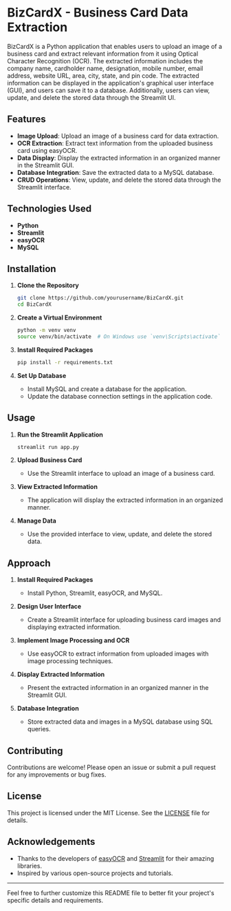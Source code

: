 # BizCardX - Business Card Data Extraction

BizCardX is a Python application that enables users to upload an image of a business card and extract relevant information from it using Optical Character Recognition (OCR). The extracted information includes the company name, cardholder name, designation, mobile number, email address, website URL, area, city, state, and pin code. The extracted information can be displayed in the application's graphical user interface (GUI), and users can save it to a database. Additionally, users can view, update, and delete the stored data through the Streamlit UI.

## Features

- **Image Upload**: Upload an image of a business card for data extraction.
- **OCR Extraction**: Extract text information from the uploaded business card using easyOCR.
- **Data Display**: Display the extracted information in an organized manner in the Streamlit GUI.
- **Database Integration**: Save the extracted data to a MySQL database.
- **CRUD Operations**: View, update, and delete the stored data through the Streamlit interface.

## Technologies Used

- **Python**
- **Streamlit**
- **easyOCR**
- **MySQL**

## Installation

1. **Clone the Repository**
   ```sh
   git clone https://github.com/yourusername/BizCardX.git
   cd BizCardX
   ```

2. **Create a Virtual Environment**
   ```sh
   python -m venv venv
   source venv/bin/activate  # On Windows use `venv\Scripts\activate`
   ```

3. **Install Required Packages**
   ```sh
   pip install -r requirements.txt
   ```

4. **Set Up Database**
   - Install MySQL and create a database for the application.
   - Update the database connection settings in the application code.

## Usage

1. **Run the Streamlit Application**
   ```sh
   streamlit run app.py
   ```

2. **Upload Business Card**
   - Use the Streamlit interface to upload an image of a business card.

3. **View Extracted Information**
   - The application will display the extracted information in an organized manner.

4. **Manage Data**
   - Use the provided interface to view, update, and delete the stored data.

## Approach

1. **Install Required Packages**
   - Install Python, Streamlit, easyOCR, and MySQL.

2. **Design User Interface**
   - Create a Streamlit interface for uploading business card images and displaying extracted information.

3. **Implement Image Processing and OCR**
   - Use easyOCR to extract information from uploaded images with image processing techniques.

4. **Display Extracted Information**
   - Present the extracted information in an organized manner in the Streamlit GUI.

5. **Database Integration**
   - Store extracted data and images in a MySQL database using SQL queries.

## Contributing

Contributions are welcome! Please open an issue or submit a pull request for any improvements or bug fixes.

## License

This project is licensed under the MIT License. See the [LICENSE](LICENSE) file for details.

## Acknowledgements

- Thanks to the developers of [easyOCR](https://github.com/JaidedAI/EasyOCR) and [Streamlit](https://www.streamlit.io/) for their amazing libraries.
- Inspired by various open-source projects and tutorials.

---

Feel free to further customize this README file to better fit your project's specific details and requirements.
